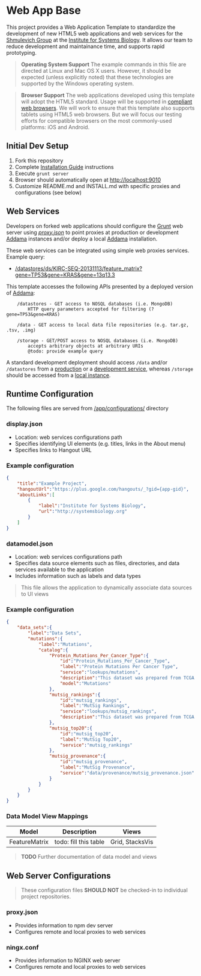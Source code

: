 # Web App Base #
This project provides a Web Application Template to standardize the development of new HTML5 web applications and
web services for the [Shmulevich Group](http://shmulevich.systemsbiology.net) at the 
[Institute for Systems Biology](http://systemsbiology.org).  It allows our team to reduce development and maintainance 
time, and supports rapid prototyping.

> **Operating System Support**
> The example commands in this file are directed at Linux and Mac OS X users.  However, it should be expected (unless
> explicitly noted) that these technologies are supported by the Windows operating system.

> **Browser Support**
> The web applications developed using this template will adopt the HTML5 standard.  Usage will be supported in [compliant web browsers](http://whatbrowser.org). We will work to ensure that this template also supports tablets using HTML5 web browsers.  But we will focus our testing efforts for compatible browsers on the most commonly-used platforms: iOS and Android.

Initial Dev Setup
-----
1. Fork this repository
2. Complete [Installation Guide](https://github.com/IlyaLab/WebAppBase/blob/master/INSTALL.md) instructions 
3. Execute ```grunt server ```
4. Browser should automatically open at [http://localhost:9010](http://localhost:9010)
5. Customize README.md and INSTALL.md with specific proxies and configurations (see below)

Web Services
-----
Developers on forked web applications should configure the [Grunt](http://gruntjs.com/) web server using [*proxy.json*](blob/master/proxy.json) to point proxies at production or development [Addama](https://github.com/IlyaLab/Addama) instances and/or deploy a local [Addama](https://github.com/IlyaLab/Addama) installation.

These web services can be integrated using simple web proxies services. Example query:
   * [/datastores/ds/KIRC-SEQ-20131113/feature_matrix?gene=TP53&gene=KRAS&gene=13q13.3](https://csacr.systemsbiology.net/development/datastores/ds/KIRC-SEQ-20131113/feature_matrix?gene=TP53&gene=KRAS&gene=13q13.3)

This template accesses the following APIs presented by a deployed version of [Addama](https://github.com/IlyaLab/Addama):
```
    /datastores - GET access to NOSQL databases (i.e. MongoDB)
        HTTP query parameters accepted for filtering (?gene=TP53&gene=KRAS)

    /data - GET access to local data file repositories (e.g. tar.gz, .tsv, .img)
    
    /storage - GET/POST access to NOSQL databases (i.e. MongoDB)
        accepts arbitrary objects at arbitrary URIs
        @todo: provide example query
```

A standard development deployment should access ```/data``` and/or ```/datastores``` from a [production](https://genespot.cancerregulome.org/svc/data) or a [development service](https://csacr.systemsbiology.net/development), whereas ```/storage``` should be accessed from a  [local instance](http://localhost:9010/svc/storage).

Runtime Configuration
-----
The following files are served from [/app/configurations/](tree/master/app/configurations) directory

### display.json ###
 * Location: web services configurations path
 * Specifies identifying UI elements (e.g. titles, links in the About menu)
 * Specifies links to Hangout URL

### Example configuration ###
```json
{
    "title":"Example Project",
    "hangoutUrl":"https://plus.google.com/hangouts/_?gid={app-gid}",
    "aboutLinks":[
        {
            "label":"Institute for Systems Biology",
            "url":"http://systemsbiology.org"
        }
    ]
}
```

### datamodel.json ###
 * Location: web services configurations path
 * Specifies data source elements such as files, directories, and data services available to the application
 * Includes information such as labels and data types

> This file allows the application to dynamically associate data sources to UI views

### Example configuration ###
```json
{
    "data_sets":{
        "label":"Data Sets",
        "mutations":{
            "label":"Mutations",
            "catalog":{
                "Protein_Mutations_Per_Cancer_Type":{
                    "id":"Protein_Mutations_Per_Cancer_Type",
                    "label":"Protein Mutations Per Cancer Type",
                    "service":"lookups/mutations",
                    "description":"This dataset was prepared from TCGA MAF files produced by Firehose",
                    "model":"Mutations"
                },
                "mutsig_rankings":{
                    "id":"mutsig_rankings",
                    "label":"MutSig Rankings",
                    "service":"lookups/mutsig_rankings",
                    "description":"This dataset was prepared from TCGA MutSig 2.0 data produced by Firehose"
                },
                "mutsig_top20":{
                    "id":"mutsig_top20",
                    "label":"MutSig Top20",
                    "service":"mutsig_rankings"
                },
                "mutsig_provenance":{
                    "id":"mutsig_provenance",
                    "label":"MutSig Provenance",
                    "service":"data/provenance/mutsig_provenance.json"
                }
            }
        }
    }
}
```

### Data Model View Mappings ###
| Model | Description | Views |
| --- | --- | --- |
| FeatureMatrix | todo: fill this table | Grid, StacksVis |

> **TODO** Further documentation of data model and views

Web Server Configurations
-----
> These configuration files **SHOULD NOT** be checked-in to individual project repositories.

### proxy.json ###
  * Provides information to npm dev server
  * Configures remote and local proxies to web services

### ningx.conf ###
  * Provides information to NGINX web server
  * Configures remote and local proxies to web services
